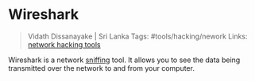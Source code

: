 # Wireshark

> Vidath Dissanayake | Sri Lanka
> Tags: #tools/hacking/nework
> Links: [network hacking tools](../network%20hacking%20tools.md)

Wireshark is a network [sniffing](../../../../hacking/attacks%20and%20vulnerabilities/network/sniffing/sniffing.md) tool. It allows you to see the data being transmitted over the network to and from your computer. 